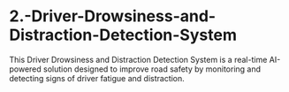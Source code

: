 # 2.-Driver-Drowsiness-and-Distraction-Detection-System
This Driver Drowsiness and Distraction Detection System is a real-time AI-powered solution designed to improve road safety by monitoring and detecting signs of driver fatigue and distraction. 
